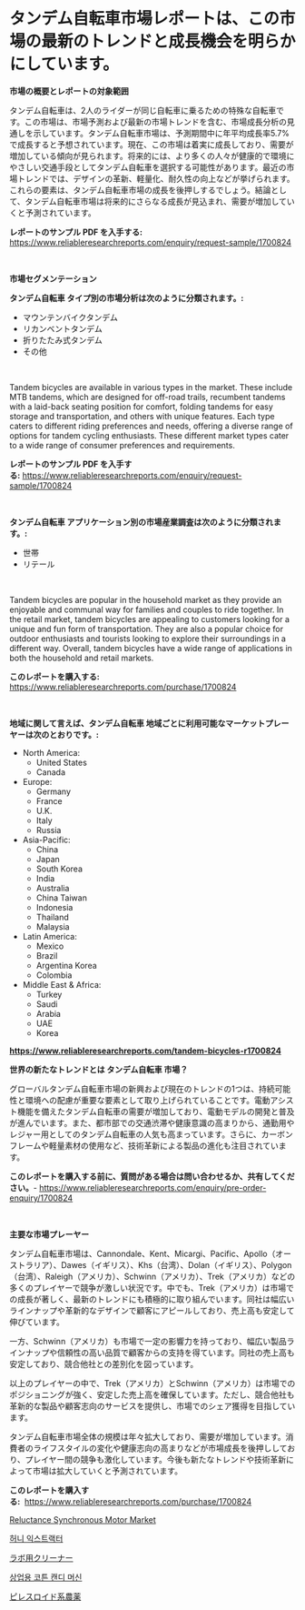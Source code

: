 <p><h1>タンデム自転車市場レポートは、この市場の最新のトレンドと成長機会を明らかにしています。</h1></p><p><strong>市場の概要とレポートの対象範囲</strong></p>
<p><p>タンデム自転車は、2人のライダーが同じ自転車に乗るための特殊な自転車です。この市場は、市場予測および最新の市場トレンドを含む、市場成長分析の見通しを示しています。タンデム自転車市場は、予測期間中に年平均成長率5.7%で成長すると予想されています。現在、この市場は着実に成長しており、需要が増加している傾向が見られます。将来的には、より多くの人々が健康的で環境にやさしい交通手段としてタンデム自転車を選択する可能性があります。最近の市場トレンドでは、デザインの革新、軽量化、耐久性の向上などが挙げられます。これらの要素は、タンデム自転車市場の成長を後押しするでしょう。結論として、タンデム自転車市場は将来的にさらなる成長が見込まれ、需要が増加していくと予測されています。</p></p>
<p><strong>レポートのサンプル PDF を入手する:</strong> <a href="https://www.reliableresearchreports.com/enquiry/request-sample/1700824">https://www.reliableresearchreports.com/enquiry/request-sample/1700824</a></p>
<p>&nbsp;</p>
<p><strong>市場セグメンテーション</strong></p>
<p><strong>タンデム自転車 タイプ別の市場分析は次のように分類されます。:</strong></p>
<p><ul><li>マウンテンバイクタンデム</li><li>リカンベントタンデム</li><li>折りたたみ式タンデム</li><li>その他</li></ul></p>
<p>&nbsp;</p>
<p><p>Tandem bicycles are available in various types in the market. These include MTB tandems, which are designed for off-road trails, recumbent tandems with a laid-back seating position for comfort, folding tandems for easy storage and transportation, and others with unique features. Each type caters to different riding preferences and needs, offering a diverse range of options for tandem cycling enthusiasts. These different market types cater to a wide range of consumer preferences and requirements.</p></p>
<p><strong>レポートのサンプル PDF を入手する:</strong>&nbsp;<a href="https://www.reliableresearchreports.com/enquiry/request-sample/1700824">https://www.reliableresearchreports.com/enquiry/request-sample/1700824</a></p>
<p>&nbsp;</p>
<p><strong> タンデム自転車 アプリケーション別の市場産業調査は次のように分類されます。:</strong></p>
<p><ul><li>世帯</li><li>リテール</li></ul></p>
<p>&nbsp;</p>
<p><p>Tandem bicycles are popular in the household market as they provide an enjoyable and communal way for families and couples to ride together. In the retail market, tandem bicycles are appealing to customers looking for a unique and fun form of transportation. They are also a popular choice for outdoor enthusiasts and tourists looking to explore their surroundings in a different way. Overall, tandem bicycles have a wide range of applications in both the household and retail markets.</p></p>
<p><strong>このレポートを購入する:</strong>&nbsp; <a href="https://www.reliableresearchreports.com/purchase/1700824">https://www.reliableresearchreports.com/purchase/1700824</a></p>
<p>&nbsp;</p>
<p><strong>地域に関して言えば、タンデム自転車 地域ごとに利用可能なマーケットプレーヤーは次のとおりです。:</strong></p>
<p><ul>
    <li>
        North America:
        <ul>
            <li>United States</li>
            <li>Canada</li>
        </ul>
    </li>
    <li>
        Europe:
        <ul>
            <li>Germany</li>
            <li>France</li>
            <li>U.K.</li>
            <li>Italy</li>
            <li>Russia</li>
        </ul>
    </li>
    <li>
        Asia-Pacific:
        <ul>
            <li>China</li>
            <li>Japan</li>
            <li>South Korea</li>
            <li>India</li>
            <li>Australia</li>
            <li>China Taiwan</li>
            <li>Indonesia</li>
            <li>Thailand</li>
            <li>Malaysia</li>
        </ul>
    </li>
    <li>
        Latin America:
        <ul>
            <li>Mexico</li>
            <li>Brazil</li>
            <li>Argentina Korea</li>
            <li>Colombia</li>
        </ul>
    </li>
    <li>
        Middle East & Africa:
        <ul>
            <li>Turkey</li>
            <li>Saudi</li>
            <li>Arabia</li>
            <li>UAE</li>
            <li>Korea</li>
        </ul>
    </li>
    </ul></p>
<p><strong><a href="https://www.reliableresearchreports.com/tandem-bicycles-r1700824">https://www.reliableresearchreports.com/tandem-bicycles-r1700824</a></strong>&nbsp;</p>
<p><strong>世界の新たなトレンドとは タンデム自転車 市場？</strong></p>
<p><p>グローバルタンデム自転車市場の新興および現在のトレンドの1つは、持続可能性と環境への配慮が重要な要素として取り上げられていることです。電動アシスト機能を備えたタンデム自転車の需要が増加しており、電動モデルの開発と普及が進んでいます。また、都市部での交通渋滞や健康意識の高まりから、通勤用やレジャー用としてのタンデム自転車の人気も高まっています。さらに、カーボンフレームや軽量素材の使用など、技術革新による製品の進化も注目されています。</p></p>
<p><strong>このレポートを購入する前に、質問がある場合は問い合わせるか、共有してください。</strong>- <a href="https://www.reliableresearchreports.com/enquiry/pre-order-enquiry/1700824">https://www.reliableresearchreports.com/enquiry/pre-order-enquiry/1700824</a></p>
<p>&nbsp;</p>
<p><strong>主要な市場プレーヤー</strong></p>
<p><p>タンデム自転車市場は、Cannondale、Kent、Micargi、Pacific、Apollo（オーストラリア）、Dawes（イギリス）、Khs（台湾）、Dolan（イギリス）、Polygon（台湾）、Raleigh（アメリカ）、Schwinn（アメリカ）、Trek（アメリカ）などの多くのプレイヤーで競争が激しい状況です。中でも、Trek（アメリカ）は市場での成長が著しく、最新のトレンドにも積極的に取り組んでいます。同社は幅広いラインナップや革新的なデザインで顧客にアピールしており、売上高も安定して伸びています。</p><p>一方、Schwinn（アメリカ）も市場で一定の影響力を持っており、幅広い製品ラインナップや信頼性の高い品質で顧客からの支持を得ています。同社の売上高も安定しており、競合他社との差別化を図っています。</p><p>以上のプレイヤーの中で、Trek（アメリカ）とSchwinn（アメリカ）は市場でのポジショニングが強く、安定した売上高を確保しています。ただし、競合他社も革新的な製品や顧客志向のサービスを提供し、市場でのシェア獲得を目指しています。</p><p>タンデム自転車市場全体の規模は年々拡大しており、需要が増加しています。消費者のライフスタイルの変化や健康志向の高まりなどが市場成長を後押ししており、プレイヤー間の競争も激化しています。今後も新たなトレンドや技術革新によって市場は拡大していくと予測されています。</p></p>
<p><strong>このレポートを購入する:</strong>&nbsp;&nbsp;<a href="https://www.reliableresearchreports.com/purchase/1700824">https://www.reliableresearchreports.com/purchase/1700824</a></p>
<p><p><a href="https://github.com/jerrycopelandthomaswsqd8q/Market-Research-Report-List-2/blob/main/reluctance-synchronous-motor-market.md">Reluctance Synchronous Motor Market</a></p><p><a href="https://medium.com/@chickenlegs8687/%EA%BF%80-%EB%B6%84%EB%A6%AC%EA%B8%B0-%EC%8B%9C%EC%9E%A5-%EA%B7%9C%EB%AA%A8-cagr-%ED%8A%B8%EB%A0%8C%EB%93%9C-2024-2030-996ddfe41c35">허니 익스트랙터</a></p><p><a href="https://medium.com/@kyaorris56456/%E7%A0%94%E7%A9%B6%E6%89%80%E6%B8%85%E6%8E%83%E6%A5%AD%E7%95%8C%E3%81%AE%E5%B8%82%E5%A0%B4%E8%A6%8F%E6%A8%A1%E3%81%8C-%E3%82%B0%E3%83%AD%E3%83%BC%E3%83%90%E3%83%AB%E7%94%A3%E6%A5%AD%E3%81%AB%E3%81%8A%E3%81%91%E3%82%8B%E6%9C%80%E9%81%A9%E3%81%AA%E3%83%9E%E3%83%BC%E3%82%B1%E3%83%86%E3%82%A3%E3%83%B3%E3%82%B0%E3%83%81%E3%83%A3%E3%83%8D%E3%83%AB%E3%82%92%E6%98%8E%E3%82%89%E3%81%8B%E3%81%AB%E3%81%97%E3%81%BE%E3%81%99-1ed0b71960ba">ラボ用クリーナー</a></p><p><a href="https://medium.com/@kellyclarkson42/%EC%83%81%EC%97%85%EC%9A%A9-%EC%86%9C%EC%82%AC%ED%83%95-%EA%B8%B0%EA%B3%84-%EC%8B%9C%EC%9E%A5-2031%EB%85%84%EA%B9%8C%EC%A7%80%EC%9D%98-%ED%8A%B8%EB%A0%8C%EB%93%9C-%EC%98%88%EC%B8%A1-%EB%B0%8F-%EA%B2%BD%EC%9F%81-%EB%B6%84%EC%84%9D-bb237f6b1d36">상업용 코튼 캔디 머신</a></p><p><a href="https://github.com/Sophiaard2003/Market-Research-Report-List-1/blob/main/856645732058.md">ピレスロイド系農薬</a></p></p>